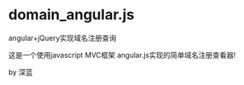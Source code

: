 domain_angular.js
=================
angular+jQuery实现域名注册查询

这是一个使用javascript MVC框架 angular.js实现的简单域名注册查看器!

by 深蓝
